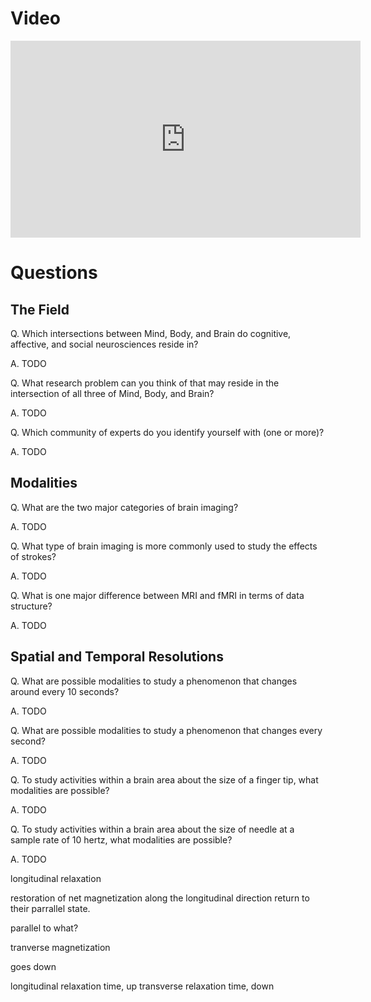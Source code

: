 # Video

<iframe width="560" height="315" src="https://www.youtube.com/embed/ZL-Tr1KSMKY" frameborder="0" allow="accelerometer; autoplay; encrypted-media; gyroscope; picture-in-picture" allowfullscreen></iframe>

# Questions

## The Field

Q. Which intersections between Mind, Body, and Brain do cognitive, affective, and social neurosciences reside in?

A. TODO

Q. What research problem can you think of that may reside in the intersection of all three of Mind, Body, and Brain?

A. TODO

Q. Which community of experts do you identify yourself with (one or more)?

A. TODO

## Modalities

Q. What are the two major categories of brain imaging?

A. TODO

Q. What type of brain imaging is more commonly used to study the effects of strokes?

A. TODO

Q. What is one major difference between MRI and fMRI in terms of data structure?

A. TODO

## Spatial and Temporal Resolutions

Q. What are possible modalities to study a phenomenon that changes around every 10 seconds?

A. TODO

Q. What are possible modalities to study a phenomenon that changes every second?

A. TODO

Q. To study activities within a brain area about the size of a finger tip, what modalities are possible?

A. TODO

Q. To study activities within a brain area about the size of needle at a sample rate of 10 hertz, what modalities are possible?

A. TODO




longitudinal relaxation

restoration of net magnetization along the longitudinal direction return to their parrallel state.

parallel to what?

tranverse magnetization

goes down

longitudinal relaxation time, up
transverse relaxation time, down



